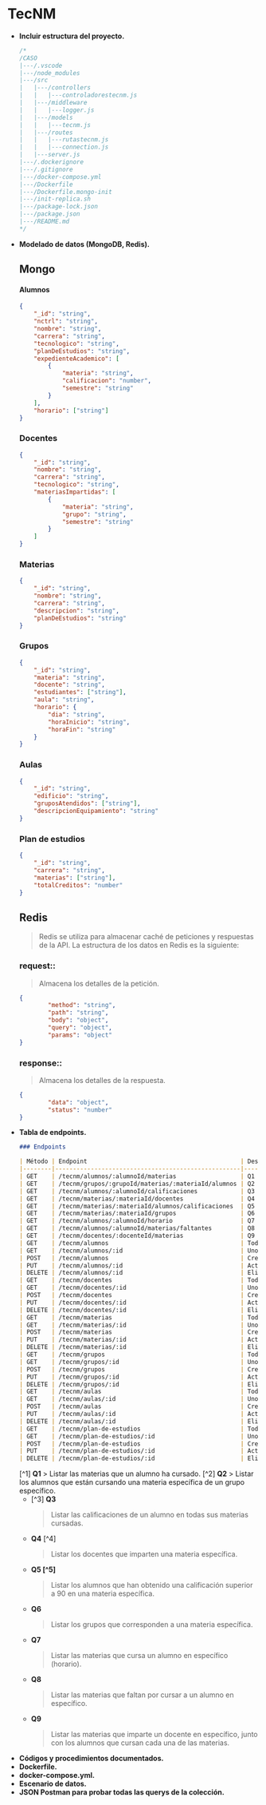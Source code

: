 # TecNM
- **Incluir estructura del proyecto.**
  ```js
  /*
  /CASO
  |---/.vscode
  |---/node_modules
  |---/src
  |   |---/controllers
  |   |   |---controladorestecnm.js
  |   |---/middleware
  |   |   |---logger.js
  |   |---/models
  |   |   |---tecnm.js
  |   |---/routes
  |   |   |---rutastecnm.js
  |   |   |---connection.js
  |   |---server.js
  |---/.dockerignore
  |---/.gitignore
  |---/docker-compose.yml
  |---/Dockerfile
  |---/Dockerfile.mongo-init
  |---/init-replica.sh
  |---/package-lock.json
  |---/package.json
  |---/README.md
  */
  ```
- **Modelado de datos (MongoDB, Redis).**
  ## Mongo
    #### Alumnos
    ```json
    {
        "_id": "string",
        "nctrl": "string",
        "nombre": "string",
        "carrera": "string",
        "tecnologico": "string",
        "planDeEstudios": "string",
        "expedienteAcademico": [
            {
                "materia": "string",
                "calificacion": "number",
                "semestre": "string"
            }
        ],
        "horario": ["string"]
    }
    ```
    ### Docentes
    ```json
    {
        "_id": "string",
        "nombre": "string",
        "carrera": "string",
        "tecnologico": "string",
        "materiasImpartidas": [
            {
                "materia": "string",
                "grupo": "string",
                "semestre": "string"
            }
        ]
    }
    ```
    ### Materias
    ```json
    {
        "_id": "string",
        "nombre": "string",
        "carrera": "string",
        "descripcion": "string",
        "planDeEstudios": "string"
    }
    ```
    ### Grupos
    ```json
    {
        "_id": "string",
        "materia": "string",
        "docente": "string",
        "estudiantes": ["string"],
        "aula": "string",
        "horario": {
            "dia": "string",
            "horaInicio": "string",
            "horaFin": "string"
        }
    }
    ```
    ### Aulas
    ```json
    {
        "_id": "string",
        "edificio": "string",
        "gruposAtendidos": ["string"],
        "descripcionEquipamiento": "string"
    }
    ```
    ### Plan de estudios
    ```json
    {
        "_id": "string",
        "carrera": "string",
        "materias": ["string"],
        "totalCreditos": "number"
    }
    ```
	## Redis
	> Redis se utiliza para almacenar caché de peticiones y respuestas de la API. La estructura de los datos en Redis es la siguiente:
	### request:<timestamp>: 
	> Almacena los detalles de la petición.
	```json
	{
			"method": "string",
			"path": "string",
			"body": "object",
			"query": "object",
			"params": "object"
	}
	```
	### response:<timestamp>: 
	> Almacena los detalles de la respuesta.
	```json
	{
			"data": "object",
			"status": "number"
	}
	```
- **Tabla de endpoints.**
	```markdown
	### Endpoints

	| Método | Endpoint                                           | Descripción |
	|--------|----------------------------------------------------|-------------|
	| GET    | /tecnm/alumnos/:alumnoId/materias                  | Q1 [^1]     |
	| GET    | /tecnm/grupos/:grupoId/materias/:materiaId/alumnos | Q2 [^2]     |
	| GET    | /tecnm/alumnos/:alumnoId/calificaciones            | Q3 [^3]     |
	| GET    | /tecnm/materias/:materiaId/docentes                | Q4 [^4]     |
	| GET    | /tecnm/materias/:materiaId/alumnos/calificaciones  | Q5 [^5]     |
	| GET    | /tecnm/materias/:materiaId/grupos                  | Q6 [^6]     |
	| GET    | /tecnm/alumnos/:alumnoId/horario                   | Q7 [^7]     |
	| GET    | /tecnm/alumnos/:alumnoId/materias/faltantes        | Q8 [^8]     |
	| GET    | /tecnm/docentes/:docenteId/materias                | Q9 [^9]     |
	| GET    | /tecnm/alumnos                                     | Todos       |
	| GET    | /tecnm/alumnos/:id                                 | Uno         |
	| POST   | /tecnm/alumnos                                     | Crear       |
	| PUT    | /tecnm/alumnos/:id                                 | Actualizar  |
	| DELETE | /tecnm/alumnos/:id                                 | Eliminar    |
	| GET    | /tecnm/docentes                                    | Todos       |
	| GET    | /tecnm/docentes/:id                                | Uno         |
	| POST   | /tecnm/docentes                                    | Crear       |
	| PUT    | /tecnm/docentes/:id                                | Actualizar  |
	| DELETE | /tecnm/docentes/:id                                | Eliminar    |
	| GET    | /tecnm/materias                                    | Todos       |
	| GET    | /tecnm/materias/:id                                | Uno         |
	| POST   | /tecnm/materias                                    | Crear       |
	| PUT    | /tecnm/materias/:id                                | Actualizar  |
	| DELETE | /tecnm/materias/:id                                | Eliminar    |
	| GET    | /tecnm/grupos                                      | Todos       |
	| GET    | /tecnm/grupos/:id                                  | Uno         |
	| POST   | /tecnm/grupos                                      | Crear       |
	| PUT    | /tecnm/grupos/:id                                  | Actualizar  |
	| DELETE | /tecnm/grupos/:id                                  | Eliminar    |
	| GET    | /tecnm/aulas                                       | Todos       |
	| GET    | /tecnm/aulas/:id                                   | Uno         |
	| POST   | /tecnm/aulas                                       | Crear       |
	| PUT    | /tecnm/aulas/:id                                   | Actualizar  |
	| DELETE | /tecnm/aulas/:id                                   | Eliminar    |
	| GET    | /tecnm/plan-de-estudios                            | Todos       |
	| GET    | /tecnm/plan-de-estudios/:id                        | Uno         |
	| POST   | /tecnm/plan-de-estudios                            | Crear       |
	| PUT    | /tecnm/plan-de-estudios/:id                        | Actualizar  |
	| DELETE | /tecnm/plan-de-estudios/:id                        | Eliminar    |
	```
	[^1] **Q1**
		> Listar las materias que un alumno ha cursado.
	[^2] **Q2**
		> Listar los alumnos que están cursando una materia específica de un grupo específico.
	- [^3] **Q3**
		> Listar las calificaciones de un alumno en todas sus materias cursadas.
	- **Q4** [^4]
		> Listar los docentes que imparten una materia específica.
	- **Q5 [^5]**
		> Listar los alumnos que han obtenido una calificación superior a 90 en una materia específica.
	- **Q6**
		> Listar los grupos que corresponden a una materia específica.
	- **Q7**
		> Listar las materias que cursa un alumno en específico (horario).
	- **Q8**
		> Listar las materias que faltan por cursar a un alumno en específico.
	- **Q9**
		> Listar las materias que imparte un docente en específico, junto con los alumnos que cursan cada una de las materias.
- **Códigos y procedimientos documentados.**
- **Dockerfile.**
- **docker-compose.yml.**
- **Escenario de datos.**
- **JSON Postman para probar todas las querys de la colección.**
